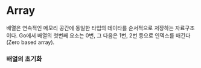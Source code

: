 # Array

배열은 연속적인 메모리 공간에 동일한 타입의 데이타를 순서적으로 저장하는 자료구조이다. Go에서 배열의 첫번째 요소는 0번, 그 다음은 1번, 2번 등으로 인덱스를 매긴다 (Zero based array).

### 배열의 초기화